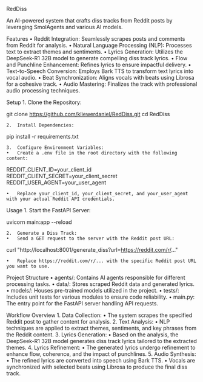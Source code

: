 RedDiss

An AI-powered system that crafts diss tracks from Reddit posts by leveraging SmolAgents and various AI models.

Features
	•	Reddit Integration: Seamlessly scrapes posts and comments from Reddit for analysis.
	•	Natural Language Processing (NLP): Processes text to extract themes and sentiments.
	•	Lyrics Generation: Utilizes the DeepSeek-R1 32B model to generate compelling diss track lyrics.
	•	Flow and Punchline Enhancement: Refines lyrics to ensure impactful delivery.
	•	Text-to-Speech Conversion: Employs Bark TTS to transform text lyrics into vocal audio.
	•	Beat Synchronization: Aligns vocals with beats using Librosa for a cohesive track.
	•	Audio Mastering: Finalizes the track with professional audio processing techniques.

Setup
	1.	Clone the Repository:

git clone https://github.com/kliewerdaniel/RedDiss.git
cd RedDiss


	2.	Install Dependencies:

pip install -r requirements.txt


	3.	Configure Environment Variables:
	•	Create a .env file in the root directory with the following content:

REDDIT_CLIENT_ID=your_client_id
REDDIT_CLIENT_SECRET=your_client_secret
REDDIT_USER_AGENT=your_user_agent


	•	Replace your_client_id, your_client_secret, and your_user_agent with your actual Reddit API credentials.

Usage
	1.	Start the FastAPI Server:

uvicorn main:app --reload


	2.	Generate a Diss Track:
	•	Send a GET request to the server with the Reddit post URL:

curl "http://localhost:8001/generate_diss?url=https://reddit.com/r/..."


	•	Replace https://reddit.com/r/... with the specific Reddit post URL you want to use.

Project Structure
	•	agents/: Contains AI agents responsible for different processing tasks.
	•	data/: Stores scraped Reddit data and generated lyrics.
	•	models/: Houses pre-trained models utilized in the project.
	•	tests/: Includes unit tests for various modules to ensure code reliability.
	•	main.py: The entry point for the FastAPI server handling API requests.

Workflow Overview
	1.	Data Collection:
	•	The system scrapes the specified Reddit post to gather content for analysis.
	2.	Text Analysis:
	•	NLP techniques are applied to extract themes, sentiments, and key phrases from the Reddit content.
	3.	Lyrics Generation:
	•	Based on the analysis, the DeepSeek-R1 32B model generates diss track lyrics tailored to the extracted themes.
	4.	Lyrics Refinement:
	•	The generated lyrics undergo refinement to enhance flow, coherence, and the impact of punchlines.
	5.	Audio Synthesis:
	•	The refined lyrics are converted into speech using Bark TTS.
	•	Vocals are synchronized with selected beats using Librosa to produce the final diss track.


